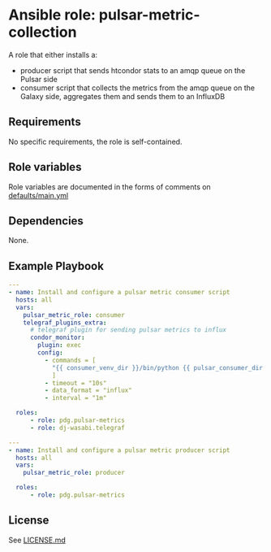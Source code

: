 # Ansible role: pulsar-metric-collection

A role that either installs a: 
- producer script that sends htcondor stats to an amqp queue on the Pulsar side
- consumer script that collects the metrics from the amqp queue on the Galaxy side, aggregates them and sends them to an InfluxDB

## Requirements

No specific requirements, the role is self-contained.

## Role variables

Role variables are documented in the forms of comments on [defaults/main.yml](defaults/main.yml)

## Dependencies

None.

## Example Playbook

```yaml
---
- name: Install and configure a pulsar metric consumer script
  hosts: all
  vars:
    pulsar_metric_role: consumer
    telegraf_plugins_extra:
      # telegraf plugin for sending pulsar metrics to influx
      condor_monitor:
        plugin: exec
        config:
          - commands = [
            "{{ consumer_venv_dir }}/bin/python {{ pulsar_consumer_dir }}/pulsar_metric_consumer.py {{ consumer_galaxy_job_conf }}",
            ]
          - timeout = "10s"
          - data_format = "influx"
          - interval = "1m"

  roles:
      - role: pdg.pulsar-metrics
      - role: dj-wasabi.telegraf
```

```yaml
---
- name: Install and configure a pulsar metric producer script
  hosts: all
  vars:
    pulsar_metric_role: producer

  roles:
      - role: pdg.pulsar-metrics
```

## License

See [LICENSE.md](LICENSE.md)
